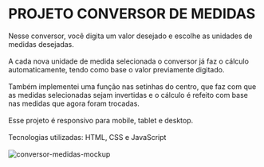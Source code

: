 # PROJETO CONVERSOR DE MEDIDAS
Nesse conversor, você digita um valor desejado e escolhe as unidades de medidas desejadas.
<br>
<br>
A cada nova unidade de medida selecionada o conversor já faz o cálculo automaticamente, tendo como base o valor previamente digitado.
<br>
<br>
Também implementei uma função nas setinhas do centro, que faz com que as medidas selecionadas sejam invertidas e o cálculo é refeito com base nas medidas que agora foram trocadas.
<br>
<br>
Esse projeto é responsivo para mobile, tablet e desktop.
<br>
<br>
Tecnologias utilizadas: HTML, CSS e JavaScript
<br>
<br>
<img src='https://github.com/willianpocinhos/projeto-conversor-medidas/blob/master/assets/conversor-medidas-mockup.png?raw=true' alt='conversor-medidas-mockup'>
